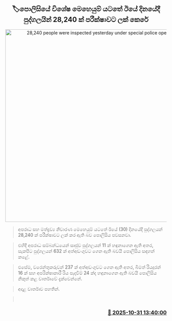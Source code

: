 <p align='center'><b><h2 align='center' title='28,240 people were inspected yesterday under special police operations'>🏷පොලිසියේ විශේෂ මෙහෙයුම් යටතේ ඊ​යේ දිනයේදී පුද්ගලයින් 28,240 ක් පරීක්ෂාවට ලක් කෙරේ</h2></b></p>
<p align='center'><img src='https://helakuru.sgp1.cdn.digitaloceanspaces.com/esana/images/lib/srilanka-police[1].jpg' width='600' alt='28,240 people were inspected yesterday under special police operations'></p>

> අපරාධ සහ මත්ද්‍රව්‍ය නිවාරණ මෙහෙයුම් යටතේ ඊයේ (30) දිනයේදී පුද්ගලයන් 28,240 ක් පරීක්ෂාවට ලක් කර ඇති බව පොලිසිය පවසනවා.

> එහිදී අපරාධ සම්බන්ධයෙන් සෘජුව පුද්ගලයන් 11 ක් හඳුනාගෙන ඇති අතර, සැකපිට පුද්ගලයන් 632 ක් අත්අඩංගුවට ගෙන ඇති බවයි පොලිසිය සඳහන් කළේ.

> එසේම, වරෙන්තුකරුවන් 237 ක් අත්අඩංගුවට ගෙන ඇති අතර, බීමත් රියදුරන් 16 ක් සහ අපරික්ෂාකාරී රිය පැදවීම් 24 ක්ද හඳුනාගෙන ඇති බවයි පොලිසිය නිකුත් කළ වාර්තාවේ දැක්වෙන්නේ.

> අදාළ වාර්තාව පහතින්.

>  



<h3 align='right'><a href='https://www.helakuru.lk/esana/p/114964/'>📅 2025-10-31 13:40:00</a></h3>
